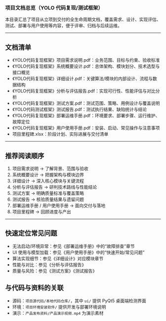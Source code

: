 ### 项目文档总览（YOLO 代码复现/测试框架）

本目录汇总了项目从立项到交付的全生命周期文档，覆盖需求、设计、实现评估、测试、部署与用户使用等内容，便于评审、归档与后续运维。

---

## 文档清单

- 《YOLO代码复现框架》项目需求说明.pdf：业务范围、目标与约束、验收标准
- 《YOLO代码复现框架》系统概要设计.pdf：总体架构、模块划分、技术选型与接口概览
- 《YOLO代码复现框架》详细设计.pdf：关键算法/模块的内部设计、流程与数据结构
- 《YOLO代码复现框架》分析与评估报告.pdf：实现可行性、性能评估与对比分析
- 《YOLO代码复现框架》测试方案.pdf：测试范围、策略、用例设计与覆盖说明
- 《YOLO代码测试框架》测试报告.pdf：测试执行结果、缺陷统计与结论
- 《YOLO代码复现框架》部署运维手册.pdf：环境要求、部署步骤、运行维护、故障定位
- 《YOLO代码复现框架》用户使用手册.pdf：安装、启动、常见操作与注意事项
- 项目里程碑.xlsx：阶段计划、实际进展与交付清单

---

## 推荐阅读顺序

1) 项目需求说明 → 了解背景、范围与验收
2) 系统概要设计 → 把握架构与模块边界
3) 详细设计 → 深入核心模块与关键流程
4) 分析与评估报告 → 研判技术路线与性能结论
5) 测试方案 → 明确质量标准与覆盖策略
6) 测试报告 → 核验质量结果与遗留问题
7) 部署运维手册 / 用户使用手册 → 面向交付与落地
8) 项目里程碑 → 回顾进度与产出

---

## 快速定位常见问题

- 无法启动/环境异常：参见《部署运维手册》中的“故障排查”章节
- UI 使用与模型加载：参见《用户使用手册》中的“快速开始/常见问题”
- 算法实现细节：参见《详细设计》对应模块章节
- 性能与对比：参见《分析与评估报告》
- 质量与风险：参见《测试方案》《测试报告》

## 与代码与资料的关联

- 源码：`项目源代码/本地代码仓库/`，其中 `ui/` 提供 PyQt5 桌面端检测界面
- 环境：`项目环境安装软件/` 提供开发与部署环境说明
- 演示：`产品发布资料/产品演示视频.mp4` 为演示素材




